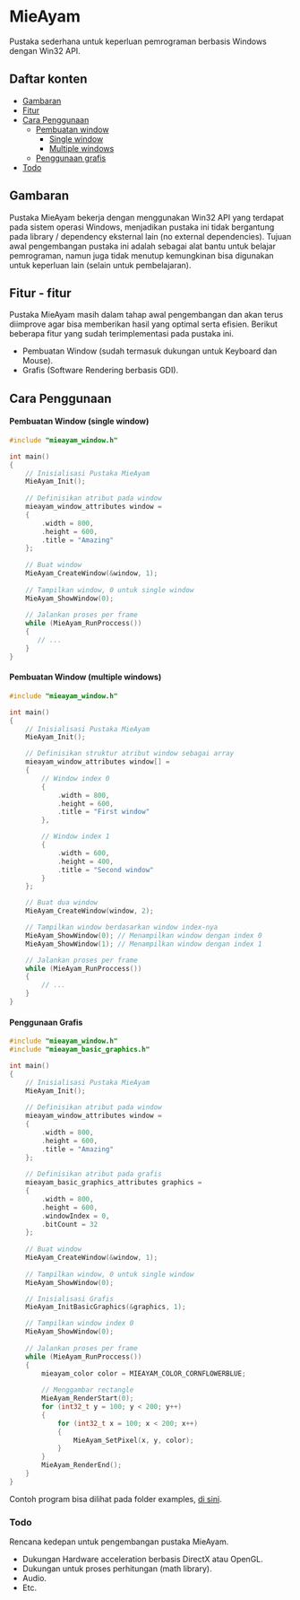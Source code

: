 # MieAyam
Pustaka sederhana untuk keperluan pemrograman berbasis Windows dengan Win32 API.

## Daftar konten
- [Gambaran](#gambaran)
- [Fitur](#fitur---fitur)
- [Cara Penggunaan](#cara-penggunaan)
	- [Pembuatan window](#pembuatan-window-single-window)
		- [Single window](#pembuatan-window-single-window)
		- [Multiple windows](#pembuatan-window-multiple-windows)
	- [Penggunaan grafis](#penggunaan-grafis)
- [Todo]("todo")

## Gambaran
Pustaka MieAyam bekerja dengan menggunakan Win32 API yang terdapat pada sistem operasi Windows, menjadikan pustaka ini tidak bergantung pada library / dependency eksternal lain (no external dependencies). Tujuan awal pengembangan pustaka ini adalah sebagai alat bantu untuk belajar pemrograman, namun juga tidak menutup kemungkinan bisa digunakan untuk keperluan lain (selain untuk pembelajaran).

## Fitur - fitur
Pustaka MieAyam masih dalam tahap awal pengembangan dan akan terus diimprove agar bisa memberikan hasil yang optimal serta efisien. Berikut beberapa fitur yang sudah terimplementasi pada pustaka ini.
- Pembuatan Window (sudah termasuk dukungan untuk Keyboard dan Mouse).
- Grafis (Software Rendering berbasis GDI).

## Cara Penggunaan

#### Pembuatan Window (single window)
```cpp
#include "mieayam_window.h"

int main()
{
	// Inisialisasi Pustaka MieAyam
	MieAyam_Init();
	
	// Definisikan atribut pada window
	mieayam_window_attributes window =
	{
		.width = 800,
		.height = 600,
		.title = "Amazing"
	};
	
	// Buat window
	MieAyam_CreateWindow(&window, 1);
	
	// Tampilkan window, 0 untuk single window
	MieAyam_ShowWindow(0);
	
	// Jalankan proses per frame
	while (MieAyam_RunProccess())
	{
	   // ...
	}
}
```

#### Pembuatan Window (multiple windows)
```cpp
#include "mieayam_window.h"

int main()
{
	// Inisialisasi Pustaka MieAyam
	MieAyam_Init();

	// Definisikan struktur atribut window sebagai array
	mieayam_window_attributes window[] =
	{
		// Window index 0
		{
			.width = 800,
			.height = 600,
			.title = "First window"
		},

		// Window index 1
		{
			.width = 600,
			.height = 400,
			.title = "Second window"
		}
	};

	// Buat dua window
	MieAyam_CreateWindow(window, 2);

	// Tampilkan window berdasarkan window index-nya
	MieAyam_ShowWindow(0); // Menampilkan window dengan index 0
	MieAyam_ShowWindow(1); // Menampilkan window dengan index 1

	// Jalankan proses per frame
	while (MieAyam_RunProccess())
	{
		// ...
	}
}
```

#### Penggunaan Grafis
```cpp
#include "mieayam_window.h"
#include "mieayam_basic_graphics.h"

int main()
{
	// Inisialisasi Pustaka MieAyam
	MieAyam_Init();
	
	// Definisikan atribut pada window
	mieayam_window_attributes window =
	{
		.width = 800,
		.height = 600,
		.title = "Amazing"
	};
	
	// Definisikan atribut pada grafis
	mieayam_basic_graphics_attributes graphics =
	{
		.width = 800,
		.height = 600,
		.windowIndex = 0,
		.bitCount = 32
	};
	
	// Buat window
	MieAyam_CreateWindow(&window, 1);
	
	// Tampilkan window, 0 untuk single window
	MieAyam_ShowWindow(0);

	// Inisialisasi Grafis
	MieAyam_InitBasicGraphics(&graphics, 1);

	// Tampilkan window index 0
	MieAyam_ShowWindow(0);
	
	// Jalankan proses per frame
	while (MieAyam_RunProccess())
	{
		mieayam_color color = MIEAYAM_COLOR_CORNFLOWERBLUE;
		
		// Menggambar rectangle
		MieAyam_RenderStart(0);
		for (int32_t y = 100; y < 200; y++)
		{
			for (int32_t x = 100; x < 200; x++)
			{
				MieAyam_SetPixel(x, y, color);
			}
		}
		MieAyam_RenderEnd();
	}
}
```

Contoh program bisa dilihat pada folder examples, [di sini](examples).

### Todo
Rencana kedepan untuk pengembangan pustaka MieAyam.
- Dukungan Hardware acceleration berbasis DirectX atau OpenGL.
- Dukungan untuk proses perhitungan (math library).
- Audio.
- Etc.
